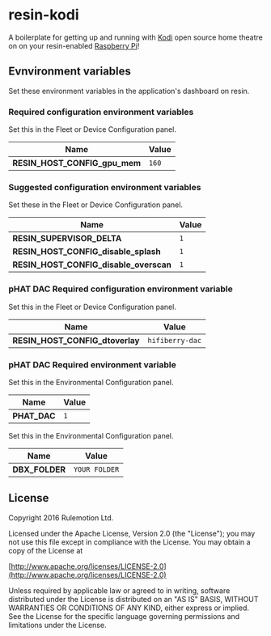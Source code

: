 # resin-kodi
A boilerplate for getting up and running with [Kodi](https://kodi.tv/)
open source home theatre on on your resin-enabled [Raspberry Pi](https://www.raspberrypi.org/)!

## Evnvironment variables

Set these environment variables in the application's dashboard on resin.

### Required configuration environment variables

Set this in the Fleet or Device Configuration panel.

| Name                          | Value  |
|------------------------------ | ------ |
| **RESIN_HOST_CONFIG_gpu_mem** | `160`  |

### Suggested configuration environment variables

Set these in the Fleet or Device Configuration panel.

| Name                                   | Value  |
|--------------------------------------- | ------ |
| **RESIN_SUPERVISOR_DELTA**             | `1`    |
| **RESIN_HOST_CONFIG_disable_splash**   | `1`    |
| **RESIN_HOST_CONFIG_disable_overscan** | `1`    |

### pHAT DAC Required configuration environment variable

Set this in the Fleet or Device Configuration panel.

| Name                            | Value            |
|-------------------------------- | ---------------- |
| **RESIN_HOST_CONFIG_dtoverlay** | `hifiberry-dac`  |

### pHAT DAC Required environment variable

Set this in the Environmental Configuration panel.

| Name         | Value |
|------------- | ----- |
| **PHAT_DAC** | `1`   |


Set this in the Environmental Configuration panel.

| Name         | Value |
|------------- | ----- |
| **DBX_FOLDER** | `YOUR FOLDER`   |

## License

Copyright 2016 Rulemotion Ltd.

Licensed under the Apache License, Version 2.0 (the "License");
you may not use this file except in compliance with the License.
You may obtain a copy of the License at

[http://www.apache.org/licenses/LICENSE-2.0](http://www.apache.org/licenses/LICENSE-2.0)

Unless required by applicable law or agreed to in writing, software
distributed under the License is distributed on an "AS IS" BASIS,
WITHOUT WARRANTIES OR CONDITIONS OF ANY KIND, either express or implied.
See the License for the specific language governing permissions and
limitations under the License.
